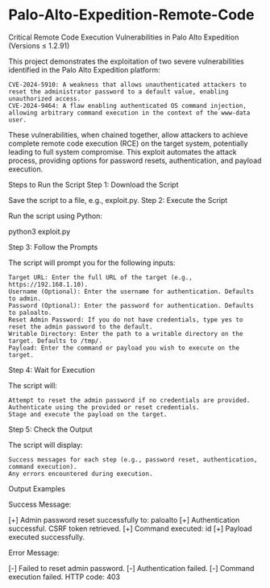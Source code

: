 # Palo-Alto-Expedition-Remote-Code

Critical Remote Code Execution Vulnerabilities in Palo Alto Expedition (Versions ≤ 1.2.91)

This project demonstrates the exploitation of two severe vulnerabilities identified in the Palo Alto Expedition platform:

    CVE-2024-5910: A weakness that allows unauthenticated attackers to reset the administrator password to a default value, enabling unauthorized access.
    CVE-2024-9464: A flaw enabling authenticated OS command injection, allowing arbitrary command execution in the context of the www-data user.

These vulnerabilities, when chained together, allow attackers to achieve complete remote code execution (RCE) on the target system, potentially leading to full system compromise. This exploit automates the attack process, providing options for password resets, authentication, and payload execution.

Steps to Run the Script
Step 1: Download the Script

Save the script to a file, e.g., exploit.py.
Step 2: Execute the Script

Run the script using Python:

python3 exploit.py

Step 3: Follow the Prompts

The script will prompt you for the following inputs:

    Target URL: Enter the full URL of the target (e.g., https://192.168.1.10).
    Username (Optional): Enter the username for authentication. Defaults to admin.
    Password (Optional): Enter the password for authentication. Defaults to paloalto.
    Reset Admin Password: If you do not have credentials, type yes to reset the admin password to the default.
    Writable Directory: Enter the path to a writable directory on the target. Defaults to /tmp/.
    Payload: Enter the command or payload you wish to execute on the target.

Step 4: Wait for Execution

The script will:

    Attempt to reset the admin password if no credentials are provided.
    Authenticate using the provided or reset credentials.
    Stage and execute the payload on the target.

Step 5: Check the Output

The script will display:

    Success messages for each step (e.g., password reset, authentication, command execution).
    Any errors encountered during execution.

Output Examples

Success Message:

[+] Admin password reset successfully to: paloalto
[+] Authentication successful. CSRF token retrieved.
[+] Command executed: id
[+] Payload executed successfully.

Error Message:

[-] Failed to reset admin password.
[-] Authentication failed.
[-] Command execution failed. HTTP code: 403



    
